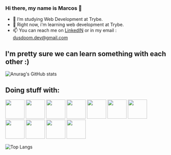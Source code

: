 ### Hi there, my name is Marcos 👋

- 🔭 I’m studying Web Development at Trybe.
- 🌱 Right now, i'm learning web development at Trybe.
- 📫 You can reach me on [LinkedIN](https://www.linkedin.com/in/marcosestevaobs/) or in my email : dusdoom.dev@gmail.com
## I'm pretty sure we can learn something with each other :)
![Anurag's GitHub stats](https://github-readme-stats.vercel.app/api?username=marcosebsilva&show_icons=true&theme=react&count_private=true&include_all_commits=true)

<!-- Continua não contabilizando todos os commits, mas vida que segue :( -->

## Doing stuff with:
<div>
  <img height="60" src="https://cdn.jsdelivr.net/gh/devicons/devicon/icons/typescript/typescript-original.svg" />
  <img height="60" src="https://cdn.jsdelivr.net/gh/devicons/devicon/icons/css3/css3-original.svg" />
  <img height="60" src="https://cdn.jsdelivr.net/gh/devicons/devicon/icons/html5/html5-original.svg" />
  <img height="60" src="https://cdn.jsdelivr.net/gh/devicons/devicon/icons/nextjs/nextjs-original.svg" />
  <img height="60" src="https://cdn.jsdelivr.net/gh/devicons/devicon/icons/react/react-original.svg" />
  <img height="60" src="https://cdn.jsdelivr.net/gh/devicons/devicon/icons/mysql/mysql-original.svg" />
  <img height="60" src="https://cdn.jsdelivr.net/gh/devicons/devicon/icons/sass/sass-original.svg" />
  <img height="60" src="https://cdn.jsdelivr.net/gh/devicons/devicon/icons/mongodb/mongodb-original.svg" />
  <img height="60" src="https://cdn.jsdelivr.net/gh/devicons/devicon/icons/git/git-original.svg" />
  <img height="60" src="https://cdn.jsdelivr.net/gh/devicons/devicon/icons/nodejs/nodejs-original.svg" />
  <img height="60" src="https://cdn.jsdelivr.net/gh/devicons/devicon/icons/docker/docker-original.svg" />
</div>


![Top Langs](https://github-readme-stats.vercel.app/api/top-langs/?username=marcosebsilva&layout=compact&theme=react)
<!--  credits to (https://github.com/anuraghazra/github-readme-stats)-->

